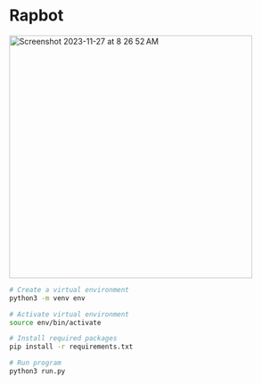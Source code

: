 # Rapbot

<a href="https://youtube.com/shorts/gtsCFiIL4nY?si=8GjAlsiz27Ien9l4">
<img width="436" alt="Screenshot 2023-11-27 at 8 26 52 AM" src="https://github.com/andrewrobles/Rapbot/assets/70864612/b1d12538-d65b-47c8-a04e-1b6d5de0b0c3">
</a>

```bash
# Create a virtual environment
python3 -m venv env

# Activate virtual environment
source env/bin/activate

# Install required packages
pip install -r requirements.txt

# Run program
python3 run.py
```



